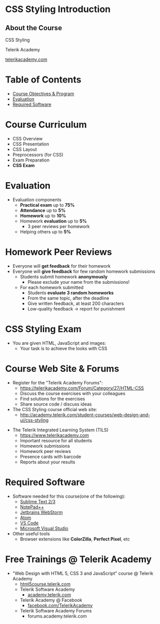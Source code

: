 <!-- section start -->
<!-- attr: { class:'slide-title', showInPresentation: true, hasScriptWrapper: true, style:'font-size: 0.9em' } -->
# CSS Styling Introduction
## About the Course

<!-- <img class="slide-image" showInPresentation="true" src="imgs/pic01.png" style="top:51.93%; left:70%; width:20%; z-index:-1" /> -->
<!-- <img class="slide-image" showInPresentation="true" src="imgs/pic00.png" style="top:30%; left:10%; width:20%; z-index:-1; transform: rotate(-15deg)" /> -->
<div class="signature">
	<p class="signature-course">CSS Styling</p>
	<p class="signature-initiative">Telerik Academy</p>
	<a href="https://www.telerikacademy.com" class="signature-link">telerikacademy.com</a>
</div>




<!-- section start -->
<!-- attr: { showInPresentation: true, hasScriptWrapper: true, style:'font-size: 0.9em' } -->
# Table of Contents
- [Course Objectives & Program](#/curriculum)
- [Evaluation](#/evaluation)
- [Required Software](#/software)

<!-- <img class="slide-image" showInPresentation="true" src="imgs/pic03.png" style="top:21.16%; left:61.28%; width:37.01%; z-index:-1; border-radius: 15px; border: 2px solid white" /> -->
<!-- <img class="slide-image" showInPresentation="true" src="imgs/pic04.png" style="top:65%; left:9.36%; width:36.03%; z-index:-1; border-radius: 30px 0 30px 0" /> -->




<!-- section start -->
<!-- attr: { id:'curriculum', class:'slide-section', showInPresentation: true, hasScriptWrapper: true, style:'font-size: 0.9em' } -->
# <a id="curriculum"></a>Course Curriculum
<!-- <img class="slide-image" showInPresentation="true" src="imgs/pic05.png" style="top:50%; left:30%; width:40%; z-index:-1; border-radius: 15px" /> -->


<!-- attr: { showInPresentation: true, hasScriptWrapper: true, style:'font-size: 0.9em' } -->
<!-- # CSS Styling – Course Topics -->
- CSS Overview
- CSS Presentation
- CSS Layout
- Preprocessors (for CSS)
- Exam Preparation
- **CSS Exam**



<!-- section start -->
<!-- attr: { id:'evaluation', class:'slide-section', showInPresentation: true, hasScriptWrapper: true, style:'font-size: 0.9em' } -->
# <a id="evaluation"></a>Evaluation
<!-- ## Thank God There Are Bonuses! -->
<!-- <img class="slide-image" showInPresentation="true" src="imgs/pic18.png" style="top:55%; left:30%; width:40%; z-index:-1; border-radius: 15px" /> -->


<!-- attr: { showInPresentation: true, hasScriptWrapper: true, style:'font-size: 0.9em' } -->
<!-- # CSS Styling - Evaluation -->
- Evaluation components
  - **Practical exam** up to **75%**
  - **Attendance** up to **5%**
  - **Homework** up to **10%**
  - Homework **evaluation** up to **5%**
    - 3 peer reviews per homework
  - Helping others up to **5%**


<!-- <img class="slide-image" showInPresentation="true" src="imgs/pic21.png" style="top:14.99%; left:78.60%; width:26.41%; z-index:-1" /> -->


<!-- attr: { showInPresentation: true, style:'font-size: 0.9em' } -->
# Homework Peer Reviews
- Everyone will **get feedback** for their homework
- Everyone will **give feedback** for few random homework submissions
  - Students submit homework **anonymously**
    - Please exclude your name from the submissions!
  - For each homework submitted
    - Students **evaluate 3 random homeworks**
    - From the same topic, after the deadline
    - Give written feedback, at least 200 characters
    - Low-quality feedback &rarr; report for punishment


<!-- attr: { showInPresentation: true, hasScriptWrapper: true, style:'font-size: 0.9em' } -->
# CSS Styling Exam
- You are given HTML, JavaScript and images:
  - Your task is to achieve the looks with CSS

<!-- <img class="slide-image" showInPresentation="true" src="imgs/pic22.png" style="top:32%; left:50%; width:55%; z-index:-1" /> -->
<!-- <img class="slide-image" showInPresentation="true" src="imgs/pic23.png" style="top:32%; left:0%; width:45%; z-index:-1" /> -->


<!-- attr: { showInPresentation: true, style:'font-size: 0.9em' } -->
# Course Web Site & Forums
- Register for the "Telerik Academy Forums":
  - https://telerikacademy.com/Forum/Category/27/HTML-CSS
  - Discuss the course exercises with your colleagues
  - Find solutions for the exercises
  - Share source code / discuss ideas
- The CSS Styling course official web site:
  - http://academy.telerik.com/student-courses/web-design-and-ui/css-styling


<!-- attr: { showInPresentation: true, hasScriptWrapper: true, style:'font-size: 0.9em' } -->
<!-- # Telerik Integrated Learning System -->
- The Telerik Integrated Learning System (TILS)
  - https://www.telerikacademy.com
  - Important resource for all students
  - Homework submissions
  - Homework peer reviews
  - Presence cards with barcode
  - Reports about your results

<!-- <img class="slide-image" showInPresentation="true" src="imgs/pic29.png" style="top:37.91%; left:60%; width:45%; z-index:-1" /> -->

<!-- section start -->
<!-- attr: { id:'software', class:'slide-section', showInPresentation: true, hasScriptWrapper: true, style:'font-size: 0.9em' } -->
<!-- # <a id="software"></a>Required Software
<img class="slide-image" showInPresentation="true"  src="imgs/pic07.png" style="top:50%; left:35%; width:30%; z-index:-1; border-radius: 15px" /> -->

<!-- attr: { showInPresentation: true, style:'font-size: 0.9em' } -->
# Required Software
- Software needed for this course(one of the following):
  - [Sublime Text 2/3](https://www.sublimetext.com/)
  - [NotePad++](https://notepad-plus-plus.org/download/v6.9.1.html)
  - [Jetbrains WebStorm](https://www.jetbrains.com/webstorm/)
  - [Atom](https://atom.io/)
  - [VS Code](https://www.visualstudio.com/en-us/products/code-vs.aspx)
  - [Microsoft Visual Studio](https://www.visualstudio.com/)
- Other useful tools
  - Browser extensions like **ColorZilla**, **Perfect Pixel**, etc

<!-- attr: { class:'slide-section', showInPresentation: true, style:'font-size: 0.9em' } -->
<!-- # CSS Styling: Course Introduction
## Questions? -->



<!-- attr: { showInPresentation: true, hasScriptWrapper: true, style:'font-size: 0.9em' } -->
# Free Trainings @ Telerik Academy
- "Web Design with HTML 5, CSS 3 and JavaScript" course @ Telerik Academy
    - [html5course.telerik.com](html5course.telerik.com)
  - Telerik Software Academy
    - [academy.telerik.com](academy.telerik.com)
  - Telerik Academy @ Facebook
    - [facebook.com/TelerikAcademy](facebook.com/TelerikAcademy)
  - Telerik Software Academy Forums
    - forums.academy.telerik.com


<!-- <img class="slide-image" showInPresentation="true"  src="imgs/pic00.png" style="top:58.18%; left:90.52%; width:16.97%; z-index:-1" /> -->
<!-- <img class="slide-image" showInPresentation="true"  src="imgs/pic31.png" style="top:30%; left:68.14%; width:36.30%; z-index:-1" /> -->
<!-- <img class="slide-image" showInPresentation="true"  src="imgs/pic32.png" style="top:48.92%; left:75.91%; width:10.85%; z-index:-1" /> -->
